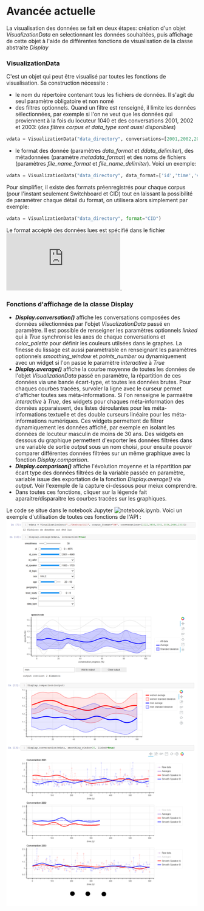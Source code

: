 # Avancée actuelle

La visualisation des données se fait en deux étapes: création d'un objet *VisualizationData* en selectionnant les données souhaitées, puis affichage de cette objet à l'aide de différentes fonctions de visualisation de la classe abstraite *Display*
### VisualizationData
C'est un objet qui peut être visualisé par toutes les fonctions de visualisation. Sa construction nécessite :
* le nom du répertoire contenant tous les fichiers de données. Il s'agit du seul paramètre obligatoire et non nomé
* des filtres optionnels. Quand un filtre est renseigné, il limite les données sélectionnées, par exemple si l'on ne veut que les données qui proviennent à la fois du locuteur 1040 et des conversations 2001, 2002 et 2003:   (*des filtres corpus et data_type sont aussi disponibles*)
```python
vdata = VisualizationData("data_directory", conversations=[2001,2002,2003], speakers=[1040])
```
* le format des donnée (paramètres *data_format* et *ddata_delimiter*), des métadonnées (paramètre *metadata_format*) et des noms de fichiers (paramètres *file_name_format* et *file_name_delimiter*). Voici un exemple:
```python
vdata = VisualizationData("data_directory", data_format=['id','time','values'], file_name_format=['corpus','id_conv','id_speaker'], file_name_delimiter="_")
```
Pour simplifier, il existe des formats préenregistrés pour chaque corpus (pour l'instant seulement Switchboard et CID) tout en laissant la possibilité de paramétrer chaque détail du format, on utilisera alors simplement par exemple:
```python
vdata = VisualizationData("data_directory", format="CID")
```
Le format accépté des données lues est spécifié dans le fichier ![data_format.md](https://github.com/Antonin-Gaboriau/lpl-data-visualization-api/blob/master/data_format.md).

### Fonctions d'affichage de la classe Display
* ***Display.conversation()*** affiche les conversations composées des données sélectionnées par l'objet *VisualizationData* passé en paramètre. Il est possible de renseigner les paramètres optionnels *linked* qui à *True* synchronise les axes de chaque conversations et *color_palette* pour définir les couleurs utilsées dans le graphes. La finesse du lissage est aussi paramètrable en renseignant les paramètres optionnels *smoothing_window* et *points_number* ou dynamiquement avec un widget si l'on passe le paramètre *interactive* à *True* 
* ***Display.average()*** affiche la courbe moyenne de toutes les données de l'objet *VisualizationData* passé en paramètre, la répartition de ces données via une bande écart-type, et toutes les données brutes. Pour chaques courbes tracées, survoler la ligne avec le curseur permet d'afficher toutes ses méta-informations. Si l'on renseigne le parmaètre *interactive* à *True*, des widgets pour chaques méta-information des données apparaissent, des listes déroulantes pour les méta-informations textuelle et des double curseurs linéaire pour les méta-informations numériques. Ces widgets permettent de filtrer dynamiquement les données affiché, par exemple en isolant les données de locuteur masculin de moins de 30 ans. Des widgets en dessous du graphique permettent d'exporter les données filtrées dans une variable de sortie *output* sous un nom choisi, pour ensuite pouvoir comparer différentes données filtrées sur un même graphique avec la fonction *Display.comparison*.
* ***Display.comparison()*** affiche l'évolution moyenne et la répartition par écart type des données filtrées de la variable passée en paramètre, variable issue des exportation de la fonction *Display.average()* via *output*. Voir l'exemple de la capture ci-dessous pour meiux comprendre.
* Dans toutes ces fonctions, cliquer sur la légende fait aparaitre/disparaitre les courbes tracées sur les graphiques.
 
 
Le code se situe dans le notebook Jupyter ![notebook.ipynb](https://raw.githubusercontent.com/Antonin-Gaboriau/lpl-data-visualization-api/master/notebook.ipynb). Voici un exemple d'utilisation de toutes ces fonctions de l'API :![Capture](https://raw.githubusercontent.com/Antonin-Gaboriau/lpl-data-visualization-api/master/capture.png)

